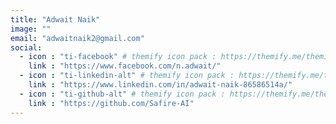 ```yaml
---
title: "Adwait Naik"
image: ""
email: "adwaitnaik2@gmail.com"
social:
  - icon : "ti-facebook" # themify icon pack : https://themify.me/themify-icons
    link : "https://www.facebook.com/n.adwait/"
  - icon : "ti-linkedin-alt" # themify icon pack : https://themify.me/themify-icons
    link : "https://www.linkedin.com/in/adwait-naik-86586514a/"
  - icon : "ti-github-alt" # themify icon pack : https://themify.me/themify-icons
    link : "https://github.com/Safire-AI"    
---
```



